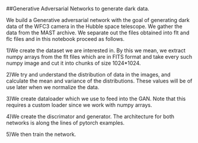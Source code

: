 ##Generative Adversarial Networks to generate dark data.


We build a Generative adversarial network with the goal of generating dark data of the 
WFC3 camera in the Hubble space telescope. We gather the data from the MAST archive. We 
separate out the files obtained into flt and flc files and in this notebook proceed as follows.

1)We create the dataset we are interested in. By this we mean, we extract numpy arrays from the 
flt files which are in FITS format and take every such numpy image and cut it into chunks of size 1024*1024.

2)We try and understand the distribution of data in the images, and calculate the mean and variance 
of the distributions. These values will be of use later when we normalize the data.

3)We create dataloader which we use to feed into the GAN. Note that this requires a custom loader 
since we work with numpy arrays.

4)We create the discrimator and generator. The architecture for both networks is along the lines of pytorch examples.

5)We then train the network.
